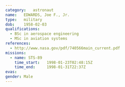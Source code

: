 ```yaml
---
category:	astronaut
name:	EDWARDS, Joe F., Jr.
type:	military
dob:	1958-02-03
qualifications:
  - BSc in aerospace engineering
  - MSc in aviation systems
references:
  - http://www.nasa.gov/pdf/740566main_current.pdf
missions:
  - name: STS-89
    time_start:   1998-01-23T02:48:15Z
    time_end:     1998-01-31T22:37Z
evas:
gender:	Male
---
```


